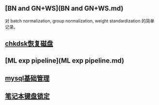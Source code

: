 ## [BN and GN+WS](BN and GN+WS.md)

对 batch normalization, group normalization, weight standardization 的简单记录。

## [chkdsk恢复磁盘](chkdsk恢复磁盘.md)

## [ML exp pipeline](ML exp pipeline.md)

## [mysql基础管理](mysql基础管理.md)

## [笔记本键盘锁定](笔记本键盘锁定.md)

